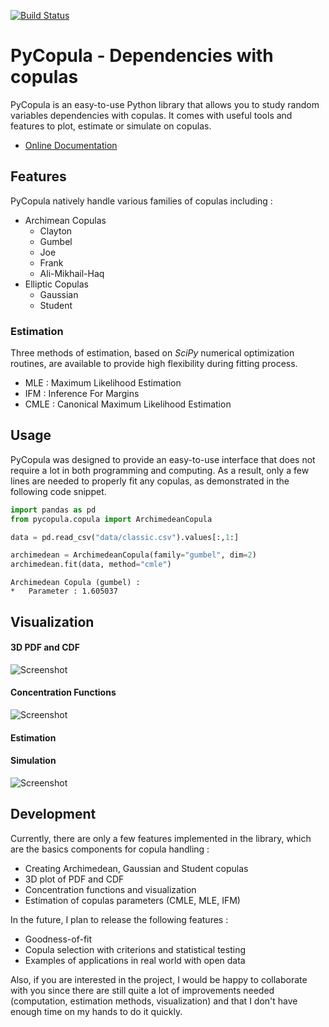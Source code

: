 [![Build Status](https://travis-ci.org/MaximeJumelle/PyCopula.svg?branch=master)](https://travis-ci.org/MaximeJumelle/PyCopula)
# PyCopula - Dependencies with copulas
PyCopula is an easy-to-use Python library that allows you to study random variables dependencies with copulas. It comes with useful tools and features to plot, estimate or simulate on copulas.

* [Online Documentation](https://maximejumelle.github.io/pycopula/)

## Features
PyCopula natively handle various families of copulas including :
- Archimean Copulas
	- Clayton
	- Gumbel
	- Joe
	- Frank
	- Ali-Mikhail-Haq
- Elliptic Copulas
	- Gaussian
	- Student

### Estimation
Three methods of estimation, based on *SciPy* numerical optimization routines, are available to provide high flexibility during fitting process.
- MLE : Maximum Likelihood Estimation
- IFM : Inference For Margins
- CMLE : Canonical Maximum Likelihood Estimation

## Usage
PyCopula was designed to provide an easy-to-use interface that does not require a lot in both programming and computing. As a result, only a few lines are needed to properly fit any copulas, as demonstrated in the following code snippet.
```python
import pandas as pd
from pycopula.copula import ArchimedeanCopula

data = pd.read_csv("data/classic.csv").values[:,1:]

archimedean = ArchimedeanCopula(family="gumbel", dim=2)
archimedean.fit(data, method="cmle")
```
```console
Archimedean Copula (gumbel) :
*	Parameter : 1.605037
```

## Visualization

#### 3D PDF and CDF

![Screenshot](https://github.com/MaximeJumelle/pycopula/blob/master/resources/gaussian_pdf_cdf.png?raw=true)

#### Concentration Functions

![Screenshot](https://raw.githubusercontent.com/MaximeJumelle/pycopula/master/resources/lower_upper_tail.png)

#### Estimation

#### Simulation

![Screenshot](https://raw.githubusercontent.com/MaximeJumelle/pycopula/master/resources/simulation_gaussian.png)

## Development

Currently, there are only a few features implemented in the library, which are the basics components for copula handling :

- Creating Archimedean, Gaussian and Student copulas
- 3D plot of PDF and CDF
- Concentration functions and visualization
- Estimation of copulas parameters (CMLE, MLE, IFM)

In the future, I plan to release the following features :

- Goodness-of-fit
- Copula selection with criterions and statistical testing
- Examples of applications in real world with open data

Also, if you are interested in the project, I would be happy to collaborate with you since there are still quite a lot of improvements needed (computation, estimation methods, visualization) and that I don't have enough time on my hands to do it quickly.



